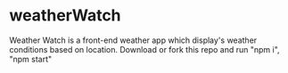 # weatherWatch
Weather Watch is a front-end weather app which display's weather conditions based on location.
Download or fork this repo and run "npm i", "npm start"
